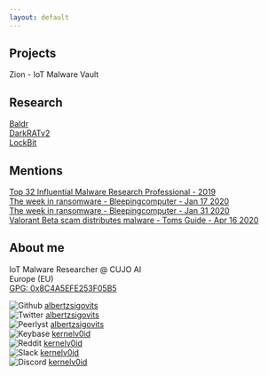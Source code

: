 ```yaml
---
layout: default
---
```

## Projects
Zion - IoT Malware Vault

## Research  

[Baldr](https://github.com/albertzsigovits/malware-writeups/tree/master/Baldr)  
[DarkRATv2](https://github.com/albertzsigovits/malware-writeups/tree/master/DarkRATv2)  
[LockBit](https://github.com/albertzsigovits/malware-writeups/tree/master/LockBit)  

## Mentions

[Top 32 Influential Malware Research Professional - 2019](https://static.peerlyst.com/image/upload/v1576213159/post-attachments/32_Influential_Malware_Research_Professionals_pkrtnw)  
[The week in ransomware - Bleepingcomputer - Jan 17 2020](https://www.bleepingcomputer.com/news/security/the-week-in-ransomware-january-17th-2020-never-ends/)  
[The week in ransomware - Bleepingcomputer - Jan 31 2020](https://www.bleepingcomputer.com/news/security/the-week-in-ransomware-january-31st-2020-taking-it-to-the-courts/)  
[Valorant Beta scam distributes malware - Toms Guide - Apr 16 2020](https://www.tomsguide.com/uk/news/valorant-beta-keygen-malware)  

## About me  

IoT Malware Researcher @ CUJO AI  
Europe (EU)  
[GPG: 0x8C4A5EFE253F05B5](http://pgp.mit.edu/pks/lookup?op=vindex&search=0x8C4A5EFE253F05B5)  

![Github](https://albertzsigovits.github.io/assets/img/github.png)
<a href="https://github.com/albertzsigovits">
<span class="username">albertzsigovits</span>
</a>  
![Twitter](https://albertzsigovits.github.io/assets/img/twitter.png)
<a href="https://twitter.com/albertzsigovits">
<span class="username">albertzsigovits</span>
</a>  
![Peerlyst](https://albertzsigovits.github.io/assets/img/peerlyst.png)
<a href="https://www.peerlyst.com/users/albert-zsigovits/">
<span class="username">albertzsigovits</span>
</a>  
![Keybase](https://albertzsigovits.github.io/assets/img/keybase.png)
<a href="https://keybase.io/kernelv0id">
<span class="username">kernelv0id</span>
</a>  
![Reddit](https://albertzsigovits.github.io/assets/img/reddit.png)
<a href="https://reddit.com/user/kernelv0id">
<span class="username">kernelv0id</span>
</a>  
![Slack](https://albertzsigovits.github.io/assets/img/slack.png)
<a href="https://slack.com/signin">
<span class="username">kernelv0id</span>
</a>  
![Discord](https://albertzsigovits.github.io/assets/img/discord.png)
<a href="https://discordapp.com/login">
<span class="username">kernelv0id</span>
</a>  
